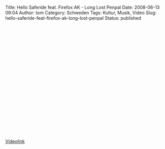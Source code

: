 Title: Hello Saferide feat. Firefox AK - Long Lost Penpal
Date: 2008-06-13 09:04
Author: tom
Category: Schweden
Tags: Kultur, Musik, Video
Slug: hello-saferide-feat-firefox-ak-long-lost-penpal
Status: published

<p>
<object width="425" height="344">
<param name="movie" value="http://www.youtube.com/v/7ZOiZ6bZ_KM&amp;hl=en"></param>
<embed src="http://www.youtube.com/v/7ZOiZ6bZ_KM&amp;hl=en" type="application/x-shockwave-flash" width="425" height="344">
</embed>
</object>
  
[Videolink](http://youtube.com/watch?v=7ZOiZ6bZ_KM)
</p>

